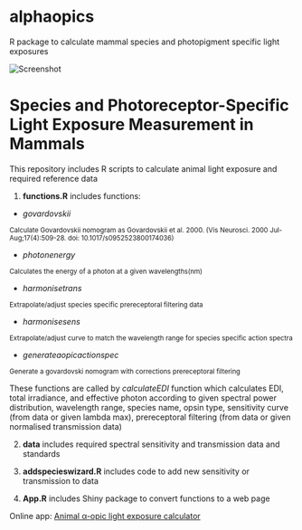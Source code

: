 # alphaopics
R package to calculate mammal species and photopigment specific light exposures

![Screenshot](screenshot.png)


# Species and Photoreceptor-Specific Light Exposure Measurement in Mammals


This repository includes R scripts to calculate animal light exposure and required reference data
1. **functions.R** includes functions:
* *govardovskii*

<sub>Calculate Govardovskii nomogram as Govardovskii et al. 2000. (Vis Neurosci. 2000 Jul-Aug;17(4):509-28. doi: 10.1017/s0952523800174036)</sub>

* *photonenergy*

<sub>Calculates the energy of a photon at a given wavelengths(nm)</sub>

* *harmonisetrans*

<sub>Extrapolate/adjust species specific prereceptoral filtering data</sub>

* *harmonisesens*

<sub>Extrapolate/adjust curve to match the wavelength range for species specific action spectra</sub>

* *generateaopicactionspec*

<sub>Generate a govardovski nomogram with corrections prereceptoral filtering</sub>

These functions are called by *calculateEDI* function which calculates EDI, total irradiance, and effective photon according to given spectral power distribution, wavelength range, species name, opsin type, sensitivity curve (from data or given lambda max), prereceptoral filtering (from data or given normalised transmission data)

2. **data** includes required spectral sensitivity and transmission data and standards

3. **addspecieswizard.R** includes code to add new sensitivity or transmission to data

4. **App.R** includes Shiny package to convert functions to a web page

Online app: [Animal α-opic light exposure calculator](https://altugdidikoglu.shinyapps.io/alphaopics/)

